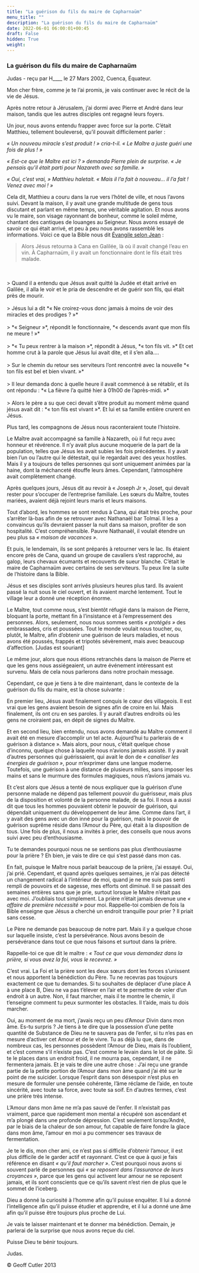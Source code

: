 ```yaml
---
title: "La guérison du fils du maire de Capharnaüm"
menu_title: ""
description: "La guérison du fils du maire de Capharnaüm"
date: 2022-06-01 06:00:01+00:45
draft: False
hidden: True
weight:
---
```

### La guérison du fils du maire de Capharnaüm

Judas - reçu par H____ le 27 Mars 2002, Cuenca, Équateur.

Mon cher frère, comme je te l’ai promis, je vais continuer avec le récit de la vie de Jésus.

Après notre retour à Jérusalem, j’ai dormi avec Pierre et André dans leur maison, tandis que les autres disciples ont regagné leurs foyers.

Un jour, nous avons entendu frapper avec force sur la porte. C’était Matthieu, tellement bouleversé, qu’il pouvait difficilement parler :

*« Un nouveau miracle s’est produit ! » cria-t-il. « Le Maître a juste guéri une fois de plus ! »*

*« Est-ce que le Maître est ici ? » demanda Pierre plein de surprise. « Je pensais qu’il était parti pour Nazareth avec sa famille. »*

*« Oui, c’est vrai, » Matthieu haletait. « Mais il l’a fait à nouveau… il l’a fait ! Venez  avec moi ! »*

Cela dit, Matthieu a couru dans la rue vers l’hôtel de ville, et nous l’avons suivi. Devant la maison, il y avait une grande multitude de gens tous discutant et parlant en même temps, une véritable agitation. Et nous avons vu le maire, son visage rayonnant de bonheur, comme le soleil même, chantant des cantiques de louanges au Seigneur. Nous avons essayé de savoir ce qui était arrivé, et peu à peu nous avons rassemblé les informations. Voici ce que la Bible nous dit [Évangile selon Jean](https://saintebible.com/john/4-46.htm) :

> Alors Jésus retourna à Cana en Galilée, là où il avait changé l’eau en vin. À Capharnaüm, il y avait un fonctionnaire dont le fils était très malade.
<br>
<br>
> Quand il a entendu que Jésus avait quitté la Judée et était arrivé en Galilée, il alla le voir et le pria de descendre et de guérir son fils, qui était près de mourir.
<br>
<br>
> Jésus lui a dit *« Ne croirez-vous donc jamais à moins de voir des miracles et des prodiges ? »*
<br>
<br>
> *« Seigneur »*, répondit le fonctionnaire, *« descends avant que mon fils ne meure ! »*
<br>
<br>
> *« Tu peux rentrer à la maison »*, répondit à Jésus, *« ton fils vit. »* Et cet homme crut à la parole que Jésus lui avait dite, et il s’en alla.…
<br>
<br>
> Sur le chemin du retour ses serviteurs l’ont rencontré avec la nouvelle *« ton fils est bel et bien vivant. »*
<br>
<br>
> Il leur demanda donc à quelle heure il avait commencé à se rétablir, et ils ont répondu : *« La fièvre l’a quitté hier à 01h00 de l’après-midi. »*
<br>
<br>
> Alors le père a su que ceci devait s’être produit au moment même quand jésus avait dit : *« ton fils est vivant »*. Et lui et sa famille entière crurent en Jésus.

Plus tard, les compagnons de Jésus nous raconteraient toute l’histoire.

Le Maître avait accompagné sa famille à Nazareth, où il fut reçu avec honneur et révérence. Il n’y avait plus aucune moquerie de la part de la population, telles que Jésus les avait subies les fois précédentes. Il y avait bien l’un ou l’autre qui le détestait, qui le regardait avec des yeux hostiles. Mais il y a toujours de telles personnes qui sont uniquement animées par la haine, dont la méchanceté étouffe leurs âmes. Cependant, l’atmosphère avait complètement changé.

Après quelques jours, Jésus dit au revoir à « Joseph Jr », Joset, qui devait rester pour s’occuper de l’entreprise familiale. Les sœurs du Maître, toutes mariées, avaient déjà rejoint leurs maris et leurs maisons.

Tout d’abord, les hommes se sont rendus à Cana, qui était très proche, pour s’arrêter là-bas afin de se retrouver avec Nathanaël bar Tolmaï. Il les a convaincus qu’ils devraient passer la nuit dans sa maison, profiter de son hospitalité. C’est compréhensible. Pauvre Nathanaël, il voulait étendre un peu plus sa *« maison de vacances »*.

Et puis, le lendemain, ils se sont préparés à retourner vers le lac. Ils étaient encore près de Cana, quand un groupe de cavaliers s’est rapproché, au galop, leurs chevaux écumants et recouverts de sueur blanche. C’était le maire de Capharnaüm avec certains de ses serviteurs. Tu peux lire la  suite de l’histoire dans la Bible.

Jésus et ses disciples sont arrivés plusieurs heures plus tard. Ils avaient passé la nuit sous le ciel ouvert, et ils avaient marché lentement. Tout le village leur a donné une réception énorme.

Le Maître, tout comme nous, s’est bientôt réfugié dans la maison de Pierre, bloquant la porte, mettant fin à l’insistance et à l’empressement des personnes. Alors, seulement, nous nous sommes sentis *« protégés »* des embrassades, cris et poussées. Tout le monde voulait nous toucher, ou, plutôt, le Maître, afin d’obtenir une guérison de leurs maladies, et nous avons été poussés, frappés et tripotés sévèrement, mais avec beaucoup d’affection. [Judas est souriant]

Le même jour, alors que nous étions retranchés dans la maison de Pierre et que les gens nous assiégeaient, un autre événement intéressant est survenu. Mais de cela nous parlerons dans notre prochain message.

Cependant, ce que je tiens à te dire maintenant, dans le contexte de la guérison du fils du maire, est la chose suivante :

En premier lieu, Jésus avait finalement conquis le cœur des villageois. Il est vrai que les gens avaient besoin de signes afin de croire en lui. Mais finalement, ils ont cru en ses paroles. Il y aurait d’autres endroits où les gens ne croiraient pas, en dépit de signes du Maître.

Et en second lieu, bien entendu, nous avons demandé au Maître comment il avait été en mesure d’accomplir un tel acte. Aujourd’hui tu parlerais de « guérison à distance ». Mais alors, pour nous, c’était quelque chose d’inconnu, quelque chose à laquelle nous n’avions jamais assisté. Il y avait d’autres personnes qui guérissaient, qui avait le don de *« canaliser les énergies de guérison »*, pour m’exprimer dans une langue moderne. Toutefois, une guérison à une distance de plusieurs milles, sans imposer les mains et sans le murmure des formules magiques, nous n’avions jamais vu.

Et c’est alors que Jésus a tenté de nous expliquer que la guérison d’une personne malade ne dépend pas tellement pouvoir du guérisseur, mais plus de la disposition et volonté de la personne malade, de sa foi. Il nous a aussi dit que tous les hommes pouvaient obtenir le pouvoir de guérison, qui dépendait uniquement du développement de leur âme. Comme dans l’art, il y avait des gens avec un don inné pour la guérison, mais le pouvoir de guérison suprême réside dans l’Amour du Père, qui était à la disposition de tous. Une fois de plus, il nous a invités à prier, des conseils que nous avons suivi avec peu d’enthousiasme.

Tu te demandes pourquoi nous ne se sentions pas plus d’enthousiasme pour la prière ? Eh bien, je vais te dire ce qui s’est passé dans mon cas.

En fait, puisque le Maître nous parlait beaucoup de la prière, j’ai essayé. Oui, j’ai prié. Cependant, et quand après quelques semaines, je n’ai pas détecté un changement radical à l’intérieur de moi, quand je ne me suis pas senti rempli de pouvoirs et de sagesse, mes efforts ont diminué. Il se passait des semaines entières sans que je prie, surtout lorsque le Maître n’était pas avec moi. J’oubliais  tout simplement. La prière n’était jamais devenue une *« affaire de première nécessité »* pour moi. Rappelle-toi combien de fois la Bible enseigne que Jésus a cherché un endroit tranquille pour prier ? Il priait sans cesse.

Le Père ne demande pas beaucoup de notre part. Mais il y a quelque chose sur laquelle insiste, c’est la persévérance. Nous avons besoin de persévérance dans tout ce que nous faisons et surtout dans la prière.

Rappelle-toi ce que dit le maître : *« Tout ce que vous demandez dans la prière, si vous avez la foi, vous le recevrez. »*

C’est vrai. La Foi et la prière sont les deux sœurs dont les forces s’unissent et nous apportent la bénédiction du Père. Tu ne recevras pas toujours exactement ce que tu demandes. Si tu souhaites de déplacer d’une place A à une place B, Dieu ne va pas t’élever en l’air et te permettre de voler d’un endroit à un autre. Non, il faut marcher, mais il te montre le chemin, il t’enseigne comment tu peux surmonter les obstacles. Il t’aide, mais tu dois marcher.

Oui, au moment de ma mort, j’avais reçu un peu d’Amour Divin dans mon âme. Es-tu surpris ? Je tiens à te dire que la possession d’une petite quantité de Substance de Dieu ne te sauvera pas de l’enfer, si tu n’es pas en mesure d’activer cet Amour et de le vivre. Tu as déjà lu que, dans de nombreux cas, les personnes possèdent l’Amour de Dieu, mais ils l’oublient, et c’est comme s’il n’existe pas. C’est comme le levain dans le lot de pâte. Si te le places dans un endroit froid, il ne mourra pas, cependant, il ne fermentera jamais. Et je vais te dire une autre chose : J’ai reçu une grande partie de la petite portion de l’Amour dans mon âme quand j’ai été sur le point de me suicider. Lorsque l’esprit dans son désespoir n’est plus en mesure de formuler une pensée cohérente, l’âme réclame de l’aide, en toute sincérité, avec toute sa force, avec toute sa soif. En d’autres termes, c’est une prière très intense.

L’Amour dans mon âme ne m’a pas sauvé de l’enfer. Il n’existait pas vraiment, parce que rapidement mon mental a récupéré son ascendant et m’a plongé dans une profonde dépression. C’est seulement lorsqu’André, par le biais de la chaleur de son amour, fut capable de faire fondre la glace dans mon âme, l’amour en moi a pu commencer ses travaux de fermentation.

Je te le dis, mon cher ami, ce n’est pas si difficile d’obtenir l’amour, il est plus difficile de le garder actif et rayonnant. C’est ce que à quoi je fais référence en disant *« qu’il faut marcher »*. C’est pourquoi nous avons si souvent parlé de personnes qui *« se reposent dans l’assurance de leurs croyances »*, parce que les gens qui activent leur amour ne se reposent jamais, et ils sont conscients que ce qu’ils savent n’est rien de plus que le sommet de l’iceberg.

Dieu a donné la curiosité à l’homme afin qu’il puisse enquêter. Il lui a donné l’intelligence afin qu’il puisse étudier et apprendre, et il lui a donné une âme afin qu’il puisse être toujours plus proche de Lui.

Je vais te laisser maintenant et te donner ma bénédiction. Demain, je parlerai de la surprise que nous avons reçue du ciel.

Puisse Dieu te bénir toujours.

Judas.


© Geoff Cutler 2013